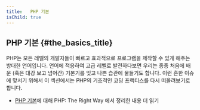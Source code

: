 ```yaml
---
title:   PHP 기본 
isChild: true
---
```


## PHP 기본 {#the_basics_title}

PHP는 모든 레벨의 개발자들이 빠르고 효과적으로 프로그램을 제작할 수 있게 해주는 방대한 언어입니다.
언어에 적응하여 고급 레벨로 발전하다보면 우리는 종종 처음에 배운 (혹은 대강 보고 넘어간) 기본기를 잊고 나쁜 습관에 물들기도 합니다.
이런 흔한 이슈에 맞서기 위해서 이 섹션에서는 PHP의 기초적인 코딩 프랙티스를 다시 떠올려보기로 합니다.

* [PHP 기본](/php-the-right-way/pages/The-Basics.html)에 대해 PHP: The Right Way 에서 정리한 내용 더 읽기